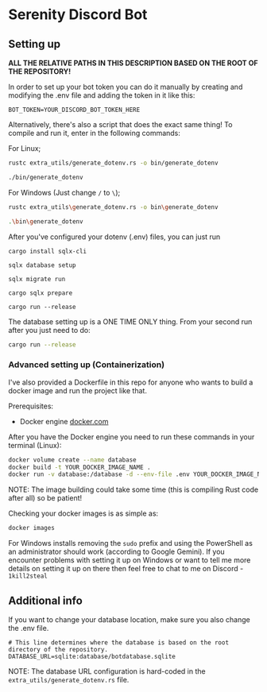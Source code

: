 # Serenity Discord Bot

## Setting up

**ALL THE RELATIVE PATHS IN THIS DESCRIPTION BASED ON THE ROOT OF THE REPOSITORY!**

In order to set up your bot token you can do it manually by creating and
modifying the .env file and adding the token in it like this:

```env
BOT_TOKEN=YOUR_DISCORD_BOT_TOKEN_HERE
```

Alternatively, there's also a script that does the exact same thing! To compile
and run it, enter in the following commands:

For Linux;

```sh
rustc extra_utils/generate_dotenv.rs -o bin/generate_dotenv

./bin/generate_dotenv
```

For Windows (Just change `/` to `\`);

```sh
rustc extra_utils\generate_dotenv.rs -o bin\generate_dotenv

.\bin\generate_dotenv
```

After you've configured your dotenv (.env) files, you can just run

```
cargo install sqlx-cli

sqlx database setup

sqlx migrate run

cargo sqlx prepare

cargo run --release
```

The database setting up is a ONE TIME ONLY thing. From your second run after
you just need to do:

```sh
cargo run --release
```

### Advanced setting up (Containerization)

I've also provided a Dockerfile in this repo for anyone who wants to build a
docker image and run the project like that.

Prerequisites:

- Docker engine [docker.com](https://docs.docker.com/engine/install/)

After you have the Docker engine you need to run these commands in your
terminal (Linux):

```sh
docker volume create --name database
docker build -t YOUR_DOCKER_IMAGE_NAME .
docker run -v database:/database -d --env-file .env YOUR_DOCKER_IMAGE_NAME 
```

NOTE: The image building could take some time (this is compiling Rust code
after all) so be patient!

Checking your docker images is as simple as:

```sh
docker images
```

For Windows installs removing the `sudo` prefix and using the PowerShell as an
administrator should work (according to Google Gemini). If you encounter
problems with setting it up on Windows or want to tell me more details on
setting it up on there then feel free to chat to me on Discord - `1kill2steal`

## Additional info

If you want to change your database location, make sure you also change the
.env file.

```env
# This line determines where the database is based on the root directory of the repository.
DATABASE_URL=sqlite:database/botdatabase.sqlite
```

NOTE: The database URL configuration is hard-coded in the
`extra_utils/generate_dotenv.rs` file.
